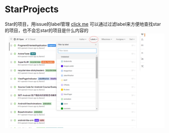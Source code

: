 # StarProjects
Star的项目，用issue的label管理 [click me](https://github.com/BaronZ/StarProjects/issues)
可以通过过滤label来方便地查找star的项目，也不会忘star的项目是什么内容的
![filter-by-label](https://github.com/BaronZ/StarProjects/blob/master/screenshoots/filter-by-label.png)
